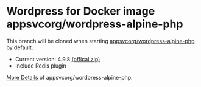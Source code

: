 # Wordpress for Docker image appsvcorg/wordpress-alpine-php

This branch will be cloned when starting [appsvcorg/wordpress-alpine-php](https://hub.docker.com/r/appsvcorg/wordpress-alpine-php/) by default.

- Current version: 4.9.8 [(offical zip)](https://wordpress.org/wordpress-4.9.8.zip)
- Include Redis plugin

[More Details](https://hub.docker.com/r/appsvcorg/wordpress-alpine-php/) of appsvcorg/wordpress-alpine-php.